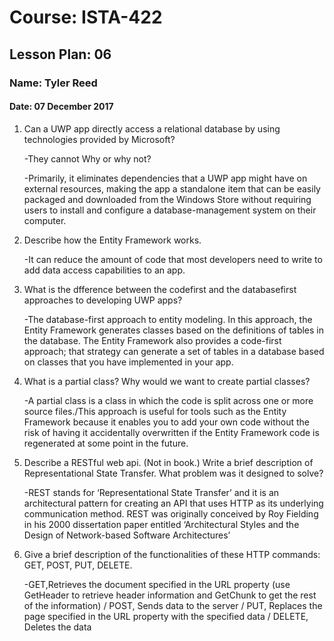 # Course: ISTA-422
## Lesson Plan: 06
### Name: Tyler Reed
#### Date: 07 December 2017

1. Can a UWP app directly access a relational database by using technologies provided by Microsoft?

	-They cannot
Why or why not?

	-Primarily, it eliminates dependencies that a UWP app might have on external resources, making the app a standalone item that can be easily packaged and downloaded from the Windows Store without requiring users to install and configure a database-management system on their computer.
1. Describe how the Entity Framework works.

	-It can reduce the amount of code that most developers need to write to add data access capabilities to an app.
1. What is the dfference between the codefirst and the databasefirst approaches to developing UWP
apps?

	-The database-first approach to entity modeling. In this approach, the Entity Framework generates classes based on the definitions of tables in the database. The Entity Framework also provides a code-first approach; that strategy can generate a set of tables in a database based on classes that you have implemented in your app.
1. What is a partial class? Why would we want to create partial classes?

	-A partial class is a class in which the code is split across one or more source files./This approach is useful for tools such as the Entity Framework because it enables you to add your own code without the risk of having it accidentally overwritten if the Entity Framework code is regenerated at some point in the future.
1. Describe a RESTful web api. (Not in book.) Write a brief description of Representational State
Transfer. What problem was it designed to solve?

	-REST stands for ‘Representational State Transfer’ and it is an architectural pattern for creating an API that uses HTTP as its underlying communication method. REST was originally conceived by Roy Fielding in his 2000 dissertation paper entitled ‘Architectural Styles and the Design of Network-based Software Architectures’
1. Give a brief description of the functionalities of these HTTP commands: GET, POST, PUT, DELETE.

	-GET,Retrieves the document specified in the URL property (use GetHeader to retrieve header information and GetChunk to get the rest of the information) / POST, Sends data to the server / PUT,  Replaces the page specified in the URL property with the specified data / DELETE, Deletes the data